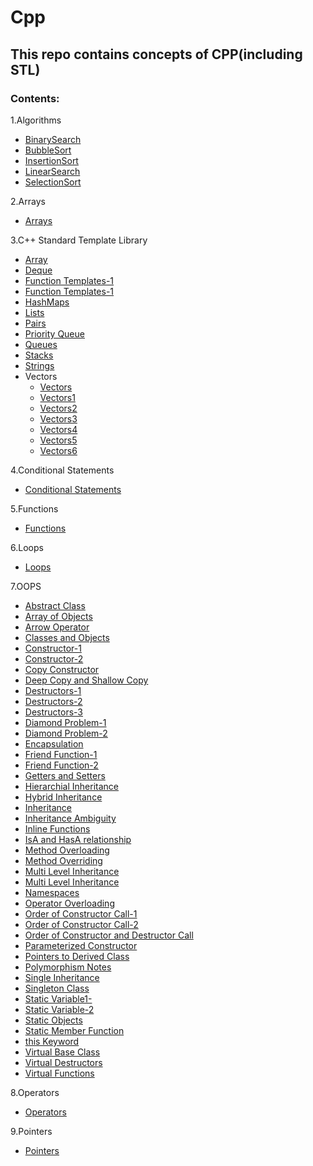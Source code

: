 # Cpp

## This repo contains concepts of CPP(including STL)

### Contents:

1.Algorithms <br />
  - [BinarySearch](https://github.com/AdithyaBhatGS/Cpp/blob/master/Algorithms/binarySearch.cpp) <br />
  - [BubbleSort](https://github.com/AdithyaBhatGS/Cpp/blob/master/Algorithms/bubbleSort.cpp) <br />
  - [InsertionSort](https://github.com/AdithyaBhatGS/Cpp/blob/master/Algorithms/insertionSort.cpp) <br />
  - [LinearSearch](https://github.com/AdithyaBhatGS/Cpp/blob/master/Algorithms/linearSearch.cpp) <br />
  - [SelectionSort](https://github.com/AdithyaBhatGS/Cpp/blob/master/Algorithms/selectionSort.cpp) <br />

2.Arrays <br />
  - [Arrays](https://github.com/AdithyaBhatGS/Cpp/tree/master/Arrays)

3.C++ Standard Template Library <br />
   - [Array](https://github.com/AdithyaBhatGS/Cpp/blob/master/C%2B%2B_STL/array.cpp) <br />
   - [Deque](https://github.com/AdithyaBhatGS/Cpp/blob/master/C%2B%2B_STL/deque.cpp) <br />
   - [Function Templates-1](https://github.com/AdithyaBhatGS/Cpp/blob/master/C%2B%2B_STL/functionTemplate1.cpp)
   - [Function Templates-1](https://github.com/AdithyaBhatGS/Cpp/blob/master/C%2B%2B_STL/functionTemplate2.cpp)
   - [HashMaps](https://github.com/AdithyaBhatGS/Cpp/blob/master/C%2B%2B_STL/hashmaps.cpp) <br />
   - [Lists](https://github.com/AdithyaBhatGS/Cpp/blob/master/C%2B%2B_STL/list.cpp) <br />
   - [Pairs](https://github.com/AdithyaBhatGS/Cpp/blob/master/C%2B%2B_STL/pair.cpp) <br />
   - [Priority Queue](https://github.com/AdithyaBhatGS/Cpp/blob/master/C%2B%2B_STL/priorityQueue.cpp) <br />
   - [Queues](https://github.com/AdithyaBhatGS/Cpp/blob/master/C%2B%2B_STL/queue.cpp) <br />
   - [Stacks](https://github.com/AdithyaBhatGS/Cpp/blob/master/C%2B%2B_STL/stack.cpp) <br />
   - [Strings](https://github.com/AdithyaBhatGS/Cpp/blob/master/C%2B%2B_STL/strings.cpp) <br />
  - Vectors <br />
    - [Vectors](https://github.com/AdithyaBhatGS/Cpp/blob/master/C%2B%2B_STL/vectors.cpp) <br />
    - [Vectors1](https://github.com/AdithyaBhatGS/Cpp/blob/master/C%2B%2B_STL/vectors1.cpp) <br />
    - [Vectors2](https://github.com/AdithyaBhatGS/Cpp/blob/master/C%2B%2B_STL/vectors2.cpp) <br />
    - [Vectors3](https://github.com/AdithyaBhatGS/Cpp/blob/master/C%2B%2B_STL/vectors3.cpp) <br />
    - [Vectors4](https://github.com/AdithyaBhatGS/Cpp/blob/master/C%2B%2B_STL/vectors4.cpp) <br />
    - [Vectors5](https://github.com/AdithyaBhatGS/Cpp/blob/master/C%2B%2B_STL/vectors5.cpp) <br />
    - [Vectors6](https://github.com/AdithyaBhatGS/Cpp/blob/master/C%2B%2B_STL/vectors6.cpp) <br />

4.Conditional Statements <br />
   - [Conditional Statements](https://github.com/AdithyaBhatGS/Cpp/tree/master/Conditional%20Statements)
    
5.Functions <br />
   - [Functions](https://github.com/AdithyaBhatGS/Cpp/tree/master/Functions)
   
6.Loops <br />
   - [Loops](https://github.com/AdithyaBhatGS/Cpp/tree/master/Loops)
   
7.OOPS <br />
   - [Abstract Class](https://github.com/AdithyaBhatGS/Cpp/blob/master/OOPS/abstractClass.cpp)
   - [Array of Objects](https://github.com/AdithyaBhatGS/Cpp/blob/master/OOPS/arrayOfObjects.cpp)
   - [Arrow Operator](https://github.com/AdithyaBhatGS/Cpp/blob/master/OOPS/arrowOperator.cpp)
   - [Classes and Objects](https://github.com/AdithyaBhatGS/Cpp/blob/master/OOPS/class_Obj_1.cpp)
   - [Constructor-1](https://github.com/AdithyaBhatGS/Cpp/blob/master/OOPS/constructors1.cpp)
   - [Constructor-2](https://github.com/AdithyaBhatGS/Cpp/blob/master/OOPS/constructors2.cpp)
   - [Copy Constructor](https://github.com/AdithyaBhatGS/Cpp/blob/master/OOPS/copy_Constructors.cpp)
   - [Deep Copy and Shallow Copy](https://github.com/AdithyaBhatGS/Cpp/blob/master/OOPS/copyShallow_coptDeep.cpp)
   - [Destructors-1](https://github.com/AdithyaBhatGS/Cpp/blob/master/OOPS/destructors1.cpp)
   - [Destructors-2](https://github.com/AdithyaBhatGS/Cpp/blob/master/OOPS/destructors2.cpp)
   - [Destructors-3](https://github.com/AdithyaBhatGS/Cpp/blob/master/OOPS/destructors3.cpp)
   - [Diamond Problem-1](https://github.com/AdithyaBhatGS/Cpp/blob/master/OOPS/diamondProblem1.cpp)
   - [Diamond Problem-2](https://github.com/AdithyaBhatGS/Cpp/blob/master/OOPS/diamondProblem2.cpp)
   - [Encapsulation](https://github.com/AdithyaBhatGS/Cpp/blob/master/OOPS/encapsulation.cpp)
   - [Friend Function-1](https://github.com/AdithyaBhatGS/Cpp/blob/master/OOPS/friendFunction.cpp)
   - [Friend Function-2](https://github.com/AdithyaBhatGS/Cpp/blob/master/OOPS/friendFunction2.cpp)
   - [Getters and Setters](https://github.com/AdithyaBhatGS/Cpp/blob/master/OOPS/getters_Setters.cpp)
   - [Hierarchial Inheritance](https://github.com/AdithyaBhatGS/Cpp/blob/master/OOPS/hierarchial_Inheritance.cpp)
   - [Hybrid Inheritance](https://github.com/AdithyaBhatGS/Cpp/blob/master/OOPS/hybrid_Inheritance.cpp)
   - [Inheritance](https://github.com/AdithyaBhatGS/Cpp/blob/master/OOPS/inheritance.cpp)
   - [Inheritance Ambiguity](https://github.com/AdithyaBhatGS/Cpp/blob/master/OOPS/inheritance_Ambiguity.cpp)
   - [Inline Functions](https://github.com/AdithyaBhatGS/Cpp/blob/master/OOPS/inline.cpp)
   - [IsA and HasA relationship](https://github.com/AdithyaBhatGS/Cpp/blob/master/OOPS/isAhasARelationship.cpp)
   - [Method Overloading](https://github.com/AdithyaBhatGS/Cpp/blob/master/OOPS/methodOverloading.cpp)
   - [Method Overriding](https://github.com/AdithyaBhatGS/Cpp/blob/master/OOPS/method_Overriding.cpp)
   - [Multi Level Inheritance](https://github.com/AdithyaBhatGS/Cpp/blob/master/OOPS/multilvl_Inheritance.cpp)
   - [Multi Level Inheritance](https://github.com/AdithyaBhatGS/Cpp/blob/master/OOPS/multiple_Inheritance.cpp)
   - [Namespaces](https://github.com/AdithyaBhatGS/Cpp/blob/master/OOPS/namespaces.cpp)
   - [Operator Overloading](https://github.com/AdithyaBhatGS/Cpp/blob/master/OOPS/operatorOverloading.cpp)
   - [Order of Constructor Call-1](https://github.com/AdithyaBhatGS/Cpp/blob/master/OOPS/orderOfConstructorInInheritance.cpp)
   - [Order of Constructor Call-2](https://github.com/AdithyaBhatGS/Cpp/blob/master/OOPS/orderOfConstructorInInheritance2.cpp)
   - [Order of Constructor and Destructor Call](https://github.com/AdithyaBhatGS/Cpp/blob/master/OOPS/orderOfConstructorsAndDestructors.cpp)
   - [Parameterized Constructor](https://github.com/AdithyaBhatGS/Cpp/blob/master/OOPS/parameterized_Constructors1.cpp)
   - [Pointers to Derived Class](https://github.com/AdithyaBhatGS/Cpp/blob/master/OOPS/pointers_to_Derived_Class.cpp)
   - [Polymorphism Notes](https://github.com/AdithyaBhatGS/Cpp/blob/master/OOPS/polymorphism.txt)
   - [Single Inheritance](https://github.com/AdithyaBhatGS/Cpp/blob/master/OOPS/single_Inheritance.cpp)
   - [Singleton Class](https://github.com/AdithyaBhatGS/Cpp/blob/master/OOPS/singletonClass.cpp)
   - [Static Variable1-](https://github.com/AdithyaBhatGS/Cpp/blob/master/OOPS/static1.cpp)
   - [Static Variable-2](https://github.com/AdithyaBhatGS/Cpp/blob/master/OOPS/static2.cpp)
   - [Static Objects](https://github.com/AdithyaBhatGS/Cpp/blob/master/OOPS/static3.cpp)
   - [Static Member Function](https://github.com/AdithyaBhatGS/Cpp/blob/master/OOPS/static4.cpp)
   - [this Keyword](https://github.com/AdithyaBhatGS/Cpp/blob/master/OOPS/this.cpp)
   - [Virtual Base Class](https://github.com/AdithyaBhatGS/Cpp/blob/master/OOPS/virtualBaseClass.cpp)
   - [Virtual Destructors](https://github.com/AdithyaBhatGS/Cpp/blob/master/OOPS/virtualDestructor.cpp)
   - [Virtual Functions](https://github.com/AdithyaBhatGS/Cpp/blob/master/OOPS/virtualFunctions.cpp)

8.Operators <br />
  - [Operators](https://github.com/AdithyaBhatGS/Cpp/tree/master/Operators)

9.Pointers <br />
  - [Pointers](https://github.com/AdithyaBhatGS/Cpp/tree/master/Pointers)

